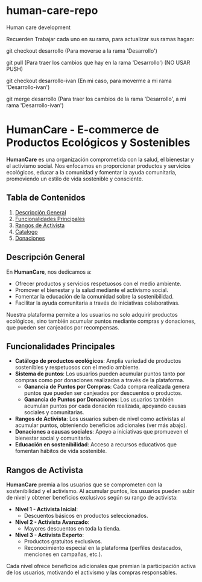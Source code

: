 # human-care-repo
Human care development 

Recuerden Trabajar cada uno en su rama, para actualizar sus ramas hagan:

git checkout desarrollo (Para moverse a la rama 'Desarrollo')

git pull (Para traer los cambios que hay en la rama 'Desarrollo') (NO USAR PUSH)

git checkout desarrollo-ivan (En mi caso, para moverme a mi rama 'Desarrollo-ivan')

git merge desarrollo (Para traer los cambios de la rama 'Desarrollo', a mi rama 'Desarrollo-ivan')



# HumanCare - E-commerce de Productos Ecológicos y Sostenibles

**HumanCare** es una organización comprometida con la salud, el bienestar y el activismo social. Nos enfocamos en proporcionar productos y servicios ecológicos, educar a la comunidad y fomentar la ayuda comunitaria, promoviendo un estilo de vida sostenible y consciente.

## Tabla de Contenidos
1. [Descripción General](#descripción-general)
2. [Funcionalidades Principales](#funcionalidades-principales)
3. [Rangos de Activista](#rangos-de-activista)
4. [Catalogo](#Catalogo)
5. [Donaciones](#contribuciones)

 

## Descripción General

En **HumanCare**, nos dedicamos a:

- Ofrecer productos y servicios respetuosos con el medio ambiente.
- Promover el bienestar y la salud mediante el activismo social.
- Fomentar la educación de la comunidad sobre la sostenibilidad.
- Facilitar la ayuda comunitaria a través de iniciativas colaborativas.

Nuestra plataforma permite a los usuarios no solo adquirir productos ecológicos, sino también acumular puntos mediante compras y donaciones, que pueden ser canjeados por recompensas.

## Funcionalidades Principales

- **Catálogo de productos ecológicos**: Amplia variedad de productos sostenibles y respetuosos con el medio ambiente.
- **Sistema de puntos**: Los usuarios pueden acumular puntos tanto por compras como por donaciones realizadas a través de la plataforma.
  - **Ganancia de Puntos por Compras**: Cada compra realizada genera puntos que pueden ser canjeados por descuentos o productos.
  - **Ganancia de Puntos por Donaciones**: Los usuarios también acumulan puntos por cada donación realizada, apoyando causas sociales y comunitarias.
- **Rangos de Activista**: Los usuarios suben de nivel como activistas al acumular puntos, obteniendo beneficios adicionales (ver más abajo).
- **Donaciones a causas sociales**: Apoyo a iniciativas que promueven el bienestar social y comunitario.
- **Educación en sostenibilidad**: Acceso a recursos educativos que fomentan hábitos de vida sostenible.

## Rangos de Activista

**HumanCare** premia a los usuarios que se comprometen con la sostenibilidad y el activismo. Al acumular puntos, los usuarios pueden subir de nivel y obtener beneficios exclusivos según su rango de activista:

- **Nivel 1 - Activista Inicial**:
  - Descuentos básicos en productos seleccionados.
- **Nivel 2 - Activista Avanzado**:
  - Mayores descuentos en toda la tienda.
- **Nivel 3 - Activista Experto**:
  - Productos gratuitos exclusivos.
  - Reconocimiento especial en la plataforma (perfiles destacados, menciones en campañas, etc.).

Cada nivel ofrece beneficios adicionales que premian la participación activa de los usuarios, motivando el activismo y las compras responsables.
